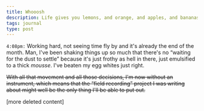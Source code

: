 ```yaml
---
title: Whooosh
description: Life gives you lemons, and orange, and apples, and bananas and you gotta choose wisely, or else...!
tags: journal
type: post
---
```


`4:08pm:` Working hard, not seeing time fly by and it's already the end of the month. Man, I've been shaking things up so much that there's no “waiting for the dust to settle” because it's just frothy as hell in there, just emulsified to a thick _mousse_. I've beaten my egg whites just right.

~~With all that movement and all those decisions, I'm now without an instrument, which means that the “field recording” project I was writing about might well be the only thing I'll be able to put out.~~

[more deleted content]
